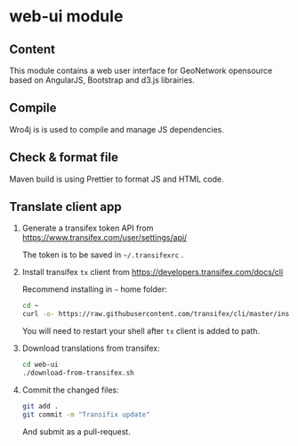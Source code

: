 # web-ui module

## Content

This module contains a web user interface for GeoNetwork opensource based on AngularJS, Bootstrap and d3.js librairies.

## Compile

Wro4j is is used to compile and manage JS dependencies.


## Check & format file

Maven build is using Prettier to format JS and HTML code.

## Translate client app

1. Generate a transifex token API from https://www.transifex.com/user/settings/api/

   The token is to be saved in ``~/.transifexrc`` .

2. Install transifex ``tx`` client from https://developers.transifex.com/docs/cli

   Recommend installing in ``~`` home folder:

   ```bash
   cd ~
   curl -o- https://raw.githubusercontent.com/transifex/cli/master/install.sh | bash
   ```
   
   You will need to restart your shell after ``tx`` client is added to path.

3. Download translations from transifex:

   ```bash
   cd web-ui
   ./download-from-transifex.sh
   ```

4. Commit the changed files:
   
   ```bash
   git add .
   git commit -m "Transifix update"
   ```
   
   And submit as a pull-request.
